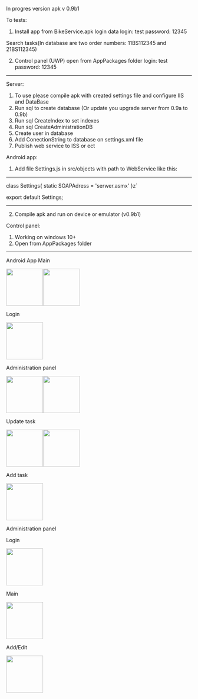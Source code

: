 In progres version apk v 0.9b1

To tests:

1. Install app from BikeService.apk
login data
login: test
password: 12345

Search tasks(In database are two order numbers: 11BS112345 and 21BS112345)

2. Control panel (UWP) open from AppPackages folder 
login: test
password: 12345

-------------------------------------------------------------------------------------------------------------
Server:
1. To use please compile apk with created settings file and configure IIS and DataBase
2. Run sql to create database (Or update you upgrade server from 0.9a to 0.9b)
3. Run sql CreateIndex to set indexes 
4. Run sql CreateAdministrationDB
5. Create user in database
6. Add ConectionString to database on settings.xml file
7. Publish web service to ISS or ect

Android app:
1. Add file Settings.js in src/objects with path to WebService like this:
______________________________________
class Settings{
    static SOAPAdress = 'serwer.asmx'
}z`

export default Settings;
_______________________________________

2. Compile apk and run on device or emulator (v0.9b1)

Control panel:

1. Working on windows 10+
2. Open from AppPackages folder

--------------------------------------------------------------------------------------------------------------

Android App
Main

<img src="https://user-images.githubusercontent.com/47826375/202868309-54d9a319-cf5e-4820-bb3f-720f82eb5ab3.jpg" width="100"><img src="https://user-images.githubusercontent.com/47826375/202870025-63d24a41-28f3-4d3f-a3b9-3e73ce3912cf.jpg" width="100">

Login 

<img src="https://user-images.githubusercontent.com/47826375/202868312-e45c481c-8593-4d0d-bef1-2d1e8f22f714.jpg" width="100">

Administration panel

<img src="https://user-images.githubusercontent.com/47826375/216843390-88495e78-c85a-4a92-8f5c-ac1c689e74ae.jpg" width="100"><img src="https://user-images.githubusercontent.com/47826375/216843378-682236e4-6e0b-4298-8fd9-47979f0c4b98.jpg" width="100">

Update task 

<img src="https://user-images.githubusercontent.com/47826375/202868316-79d59045-7ab1-414d-b140-01f6ebfc571f.jpg" width="100"><img src="https://user-images.githubusercontent.com/47826375/202868317-c3a039ec-f84e-4fa4-8ee1-7e56547d57a0.jpg" width="100">

Add task 

<img src="https://user-images.githubusercontent.com/47826375/202868319-eddc329d-5636-4c34-ac08-d0946f8c7ee7.jpg" width="100">


Administration panel

Login

<img src="https://user-images.githubusercontent.com/47826375/224117508-3bed6972-f1d2-492e-a6a4-d59f7442c399.png" width="100">

Main

<img src="https://user-images.githubusercontent.com/47826375/224117755-33d6eca3-5ba4-4b06-bda3-8d964394dc40.png" width="100">

Add/Edit

<img src="https://user-images.githubusercontent.com/47826375/224117818-2494fddf-f8bb-4f93-82f8-cf245e9aeee2.png" width="100">

